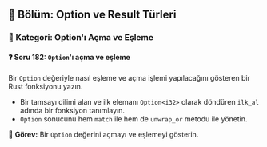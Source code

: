 ## 📘 Bölüm: Option ve Result Türleri  
### 🔹 Kategori: Option'ı Açma ve Eşleme  
#### ❓ Soru 182: `Option`'ı açma ve eşleme

Bir `Option` değeriyle nasıl eşleme ve açma işlemi yapılacağını gösteren bir Rust fonksiyonu yazın.

- Bir tamsayı dilimi alan ve ilk elemanı `Option<i32>` olarak döndüren `ilk_al` adında bir fonksiyon tanımlayın.
- `Option` sonucunu hem `match` ile hem de `unwrap_or` metodu ile yönetin.

🔧 **Görev:** Bir `Option` değerini açmayı ve eşlemeyi gösterin.
